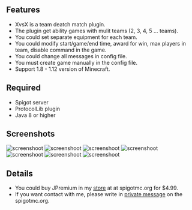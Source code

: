 ## Features
* XvsX is a team deatch match plugin.
* The plugin get ability games with mulit teams (2, 3, 4, 5 ... teams).
* You could set separate equipment for each team.
* You could modify start/game/end time, award for win, max players in team, disable command in the game.
* You could change all messages in config file.
* You must create game manually in the config file.
* Support 1.8 - 1.12 version of Minecraft.

## Required
* Spigot server
* ProtocolLib plugin
* Java 8 or higher

## Screenshots

![screenshoot](https://lh3.googleusercontent.com/xLi-aTtG85b-Tom3q7WKV-TDbHrsZ5n5mHx7rYkwT8XVqrxsPJAc5GVM7-yH_IfGWnPKNtNX2WbuCwDlcCzl4I7qBYxlnbwAo9xYAFHlNvD0Xia4qM7mJwIJqaTH1ghs9cj10v26aTXxbhr0ZCWMboQFA_1OIp2wBwSG2fTqUzdVDsKRmQoIcFdNhr9yEd_s8dKSJUIDS6nbRPMmM7McjcROwsVwKB64aYyH7d_SaEchQgytYYYFOFaT_EZk7UfH8GDp_6KtBPU_3eM6gumbjR1-CfxktcrZbZDUgaSxE69PhT97MV0Bi2dH42sntZaUAHjqJY9X7dwNfbcOvQExt95LKwfOXJKZqLv2TOCcqbB88oZvsJpyTCQbEiqusXp-M8MZHju0BHn4kTNHVhA7-AbSdWGmO5SRsN0114pjRbnKurI8LTobcGTziuvSAxCsqkteroYPjBDNQS5z-PJfKiCYYVCApWglDekB0Mj98VMBotK_EmXZA3UBL8uYn5v2TEfaDCuyzFyVvEUm2W4SpGs5aIJEzXFIjMSXU8mdKCzo9m4DJ0wTg_NbmM8By5ckUwNaw0eapC71s2Z53aJbbcmhH2B8KYk4=w1033-h953)
![screenshoot](https://lh3.googleusercontent.com/osdmaJ6wGCbwoVn5Qu5ncZmQcKSu5NGoKL5VUPIQG969nS7AW_cR1Iv7jflHdwLEQoWRxnKAy26sVB75rj8PA2wdHuEoJM8fMAywe83nn908jpd0Qh7qt1Xi9XQsPRf3hTonbAPTTvtmfqy-ZjUiW31tyspB5nxNyc_qLAW6mBqL7xWtQJXaHmp0x0dhWjnszc2w3ihXZrKCjX8CO8z0G-jBC1DvifcorUG1ipn4a3ZPeatNWMNrgn-WP6toA_sFqxXIwVVWjiV0shc5g3hFzq-2ELiImfD2Ct3B17w_mS2J008rbsLwf0po0sx4YaqPKZ7ghNp4fBeXvEBlhB48_P6sR2tsVkB4p6KZ5fOc4y8VFX3BcPOtZWXFT70-XR9rpIivmyuO1MGvsmWTTQRpB4zo0XIiBsrdtSFHicwb6niqW-AtU7Tb597k8jo9-XqrRDGVmYGgCwRT4Xh7Q01meGCj5Y0Z2O6qzwF0cBcm8ZEwTkFtrd-gx7vB3WTLkWVh399xIv6lySf4QhfVvaKTdMyuXnUX7sxft4gbOlwnWQQNOscGh9hchHnZPPktbXjWoUONsVh1S89MwMNUpX0g_vrSsZkpBXLD=w1033-h953)
![screenshoot](https://lh3.googleusercontent.com/KoIhan9fT8w_0ij-tOKSKqG0qpmJRYUHyPoN58mzJuEej6eAqeIlBw9V_3c0hlEulQYFULMwrRjVFx_Rch0A0SyDcKTemdI5WCjRgISTJ38t6t8zq7qW5IG4QidTE1eiS8kbVGRSgOFKI3T_psFeYFGMMuqY1BEfoyPfWZhDjNE8n1igmpFBJ_WVcvl8zvXPfXMmd2Cme8SV5sjgmx17g8chMN3_W9g1G8Z1601-0Mbgw1UJ9io9mG7sEsHaOcQrF7bKCV4OVNVQd6FrJ9N4J3ItDbXRSSk4UdcGbvmQYCz9Pb31VAlJ5J_w-9aVhOo_hQHaQydm1_F-OTv2wIwQyI3fekFYi_RwxtodH5xtGJh55eCn7Wstj5jm1-7qbdPMxeMdauOSdNLdRqQV8hnJueOste1hutQD1Ie2eZcl2oldcjr8fiRnEWk7b8B3yM2udxeYByY-OjK-d8RW8VFzciqPYBfmMw5Vm6RLlc2xf4uFBDiuvT1gJRv38oxYXTRNrCHQem0n3PR4n9U2SuyBIjYAFtoxwC-jr0Bdy0jfmPoNVozwxnh5tysqJ9F5B8a3tvbA9grPwwCsNTQqCg970gw7ALiVKR3U=w1033-h953)
![screenshoot](https://lh3.googleusercontent.com/76fCMXpknswz3BzLD9TnTs1tG2SdBkL-QNXoCa3UaN9dkgda5wKWoOFR32YZmhqZgzn4diDRdsLCXuwwD9azEU9OWISZcYQpUdhBESLkMS-7E00Y-D3pCA5T5ywMKh7GlEMNda7Uvbu8cIJOFMoc_nFTb-iuyt_s4joKR_9euuYhThjjjM-l3rWAFM9xc5CIwa8VZvzrQGhXPPzYWXTjU6FF4XCzCpAeKt_u84XCSnDK8zVeeSG50gYwobpX6RvAGVE1Uyet71q6Qqt3_Hbg6YlIzT2mLwbT-LKli7WdghLfFWPWRFHVRt32ku1dSsyusITnV_jMOUzMazS5-R6EjKtMnthUoJfLqN7EK_zDKho2T6sqv5E-ZxV7MbO9h3garJBpg-lrOTcDMZ_hXJ0iOEjCUNEzAtDOyWTL3DmmUXAe-okl3K6UcUVCtOgShH8XKR3q77CKoZKDWY8Z7hxtzU62tcuz4ae_jPsneCJ378dhTuj2DSKutoOAF0Xqg2evsziHzuUuYyA1r6aBCDF6qZxvUSiODb-VSX_1z3uciwyi1sgwuMaYClcaKdrtzaIHpM2YkcRoaMOIKJDimg8Epx4TsWPaa2pY=w1033-h953)
![screenshoot](https://lh3.googleusercontent.com/FBhsDlXse5XOqfF-8bnfQwy0_MRS1s7Gx5lGnLPk8WM-gmE2X0GKz6AtRavEqLG_j18hy8i7WZilp7WF1k3xtWI9-x6z2p4L349MzwQ5Ut6FpCCAYfWhY9yx0usRUuoq8v_JB070QvGRc4r_7Zi2ldnDMQ-F4eS-UiaFfmrtvNejAcMeXN4HiKf7-zuIHFd8jLw1mltS8CrkIii-xMXNUgP1FtTV7X0up-cmQYbVM1naEpbhJZbz0s0FEdMEIsFrZlR0rHAbqsr5bOACrio5JIe3EgvNqehPmWXjccQAaDD1d7zYUoTiCyEJdsp3h8JJ9ndQSdbLd8rfFWKGgpXtDuFlTa_JI_x88sGUoQNO4Hq5hh_ERJPoKVNeVWqhrtKKhY-1RvoqVhoyIuNaMynl90kCgv9WA9GChFVGpjUwftqsyhsZ0WPrQm7TnBNpQwq2DqUqAw8atNTSQqbDmBKRh18B9y_R6Wfnpw7VYSlQhQqxL6vpT_fA4-h9vG5lHiXvokwURS0gpnPoIxSdjtamz7URNqZqv61zDjStOwN_GhZ6ZxlKD2qrSLX7hRv9KCVX600eWRQhYlDGvtSoQKZZeowrf2yaXP2Q=w1033-h953)
![screenshoot](https://lh3.googleusercontent.com/ZnMyLrcYLctxmMsdc_9sN_CBeImkAIdbSl13OQ6rJoysazdvlCoEOl0bMtup94V7aP5x23HJxGR1dO-aZJ9k4sNzVlAQbfGpSwDG6SZEdBwQ4wIJe-cEReazyvynTCL3X1-_SqQIkSzzV_b9E90JlM-yDIbUqH-g73A07-xwORZGiW9RZ3kHDDthVQJAhVYD5sN4RRCzARv6Gc33cF1EWR5JLcMSuitgXfLZHtJpHuFcvd9KzmYrgQonXsJ6PcXb7lL6KYmWFk_QNtFBkscRxPlDXCwndXS35kG5YlSbhahQkmvL4bAIP25Dfutt9GTmmE641AeklfixZe49QFIUzWeNHqvlnm4vhWhRZ1SV3IH6gbNPQlM6oJUPGNUwiheqfCQBfJ1chZXs17pZTJfeSYMFsiK3om2f_m89-w_6BD54czamaqGghFbV9HjIi9tKYME0aR9Z4xDdQM-fhuHGG53knVfjR9Jmuk77O-1WV3C9WgyxFT2TMDV0i9rQThSsMUB9IExvKcJut2Lk1m5kREXhCFFajH4qmR428_1bqvNAGLsl_6B3CW9W2Y3J1C4cLbfoiNUSWVGC7mh16adzZSpSOv9GmdsS=w1033-h953)
![screenshoot](https://lh3.googleusercontent.com/33I8j1IGDiAbZOqDd9-h7p6k_xtU0i4IPXpHy0hEvipgc_vtyxdDL1Jfm_RrtjaVpuOhuUo_8RoOoaW-sVv3ZWxb0RBadO9drZ0AkgtLiyCTrlQRLpa5g5qIELtnotQv1LLLcSybr_dBFENxNz-IitUWwBBWDMs9nyi9JDYLIUhrs_aQggCv6p3dEmBgyHOWd_8uafZnXGdkHlNLkGQbCg0gMVH0Ur4dG8xYkLWUCGFB1moTZ7C2bYjHuwDLWvLdZdPRJeeTsKpPZN9Ebe0nNrbMZLYRZJgS1KnccusGryi8oQNeyyAYkf03vttahPcagJjGH3G7WshSRX64AZkeIQWKJKVvlVQ2m552X9CZ3z93ayhu4gtw9gHvD1j607I8RlyJ9_SL4MoyKZwqtV_0QLSSul_C5V4iDb_Y_p3j4RQEwqrMn9hMtHEItz6Fu-afbItefgYLp9EjoudKURAdlEQWo6WaPGBU_W_1rTFprnggOzwSOclSwJ7ZkmHDQReKH-q5V871so7si4pAf_rDnKYcZ5kTm38WYh8659vww7j1KycVe5s_BOtzabn5dYvrj6qKcFE75rncMXcV24Af6BsSAnoZpAyG=w1033-h953)

## Details

* You could buy JPremium in my [store](https://www.spigotmc.org/resources/xvsx.27738/) at at spigotmc.org for $4.99.
* If you want contact with me, please write in [private message](https://www.spigotmc.org/conversations/add?to=Jakubson) on the spigotmc.org.

